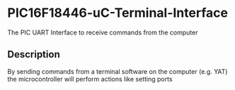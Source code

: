 # PIC16F18446-uC-Terminal-Interface
The PIC UART Interface to receive commands from the computer

## Description
By sending commands from a terminal software on the computer (e.g. YAT) the microcontroller will perform actions like setting ports
